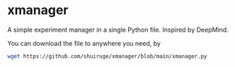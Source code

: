 # xmanager

A simple experiment manager in a single Python file. Inspired by DeepMind.

You can download the file to anywhere you need, by

```sh
wget https://github.com/shuiruge/xmanager/blob/main/xmanager.py
```
